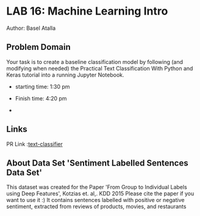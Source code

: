 # LAB 16: Machine Learning Intro

Author: Basel Atalla

## Problem Domain

Your task is to create a baseline classification model by following (and modifying when needed) the Practical Text Classification With Python and Keras tutorial into a running Jupyter Notebook.

- starting time: 1:30 pm
- Finish time: 4:20 pm

-

## Links

PR Link :[text-classifier](https://github.com/baselatalla/text-classifier/pull/1)

## About Data Set 'Sentiment Labelled Sentences Data Set'

This dataset was created for the Paper 'From Group to Individual Labels using Deep Features', Kotzias et. al,. KDD 2015
Please cite the paper if you want to use it :)
It contains sentences labelled with positive or negative sentiment, extracted from reviews of products, movies, and restaurants
